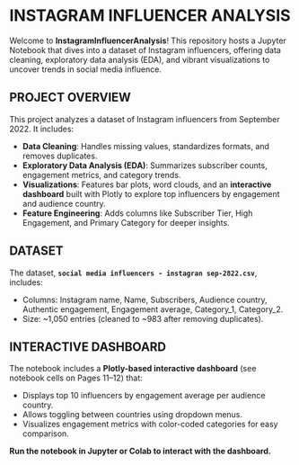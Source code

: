 # INSTAGRAM INFLUENCER ANALYSIS

Welcome to **InstagramInfluencerAnalysis**! This repository hosts a Jupyter Notebook that dives into a dataset of Instagram influencers, offering data cleaning, exploratory data analysis (EDA), and vibrant visualizations to uncover trends in social media influence.

## PROJECT OVERVIEW

This project analyzes a dataset of Instagram influencers from September 2022. It includes:

- **Data Cleaning**: Handles missing values, standardizes formats, and removes duplicates.
- **Exploratory Data Analysis (EDA)**: Summarizes subscriber counts, engagement metrics, and category trends.
- **Visualizations**: Features bar plots, word clouds, and an **interactive dashboard** built with Plotly to explore top influencers by engagement and audience country.
- **Feature Engineering**: Adds columns like Subscriber Tier, High Engagement, and Primary Category for deeper insights.

## DATASET

The dataset, **`social media influencers - instagran sep-2822.csv`**, includes:
- Columns: Instagram name, Name, Subscribers, Audience country, Authentic engagement, Engagement average, Category_1, Category_2.
- Size: ~1,050 entries (cleaned to ~983 after removing duplicates).

## INTERACTIVE DASHBOARD

The notebook includes a **Plotly-based interactive dashboard** (see notebook cells on Pages 11–12) that:
- Displays top 10 influencers by engagement average per audience country.
- Allows toggling between countries using dropdown menus.
- Visualizes engagement metrics with color-coded categories for easy comparison.

**Run the notebook in Jupyter or Colab to interact with the dashboard.**

